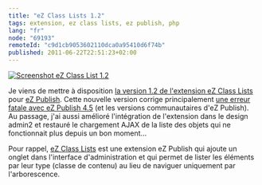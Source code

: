 ```yaml
---
title: "eZ Class Lists 1.2"
tags: extension, ez class lists, ez publish, php
lang: "fr"
node: "69193"
remoteId: "c9d1cb9053602110dca0a95410d6f74b"
published: 2011-06-22T22:51:23+02:00
---
```

<a href="/images/screenshot-ez-class-list-1-2.png">![Screenshot eZ Class List 1.2](/images/660x/screenshot-ez-class-list-1-2.png)
</a>

Je viens de mettre à disposition [la version 1.2 de l'extension eZ Class Lists](http://projects.ez.no/ezclasslists/downloads/ez_class_lists_1_2) pour [eZ Publish](/tag/ez+publish). Cette nouvelle version corrige principalement [une erreur fatale avec eZ Publish 4.5](http://share.ez.no/forums/extensions/ez-classlists-and-ez-4.5) (et les versions communautaires d'eZ Publish). Au passage, j'ai aussi amélioré l'intégration de l'extension dans le design admin2 et restauré le chargement AJAX de la liste des objets qui ne fonctionnait plus depuis un bon moment...


Pour rappel, [eZ Class Lists](http://projects.ez.no/ezclasslists) est une extension eZ Publish qui ajoute un onglet dans l'interface d'administration et qui permet de lister les éléments par leur type (classe de contenu) au lieu de naviguer uniquement par l'arborescence.

